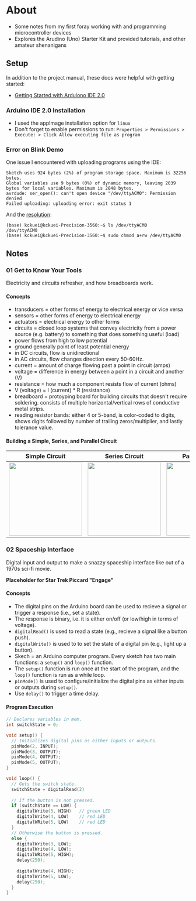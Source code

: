 # About
* Some notes from my first foray working with and programming microcontroller devices 
* Explores the Arudino (Uno) Starter Kit and provided tutorials, and other amateur shenanigans

## Setup
In addition to the project manual, these docs were helpful with getting started:
* [Getting Started with Arduiono IDE 2.0](https://docs.arduino.cc/software/ide-v2/tutorials/getting-started-ide-v2)

### Arduino IDE 2.0 Installation
* I used the appImage installation option for `linux`
* Don't forget to enable permissions to run: `Properties > Permissions > Execute: > Click Allow executing file as program`


### Error on Blink Demo
One issue I encountered with uploading programs using the IDE:

```
Sketch uses 924 bytes (2%) of program storage space. Maximum is 32256 bytes.
Global variables use 9 bytes (0%) of dynamic memory, leaving 2039 bytes for local variables. Maximum is 2048 bytes.
avrdude: ser_open(): can't open device "/dev/ttyACM0": Permission denied
Failed uploading: uploading error: exit status 1
```

And the [resolution](https://askubuntu.com/questions/1056314/uploading-code-to-arduino-gives-me-the-error-avrdude-ser-open-cant-open-d
):

```
(base) kckuei@kckuei-Precision-3560:~$ ls /dev/ttyACM0
/dev/ttyACM0
(base) kckuei@kckuei-Precision-3560:~$ sudo chmod a+rw /dev/ttyACM0

```

## Notes

### 01 Get to Know Your Tools
Electricity and circuits refresher, and how breadboards work.

#### Concepts
* transducers = other forms of energy to electrical energy or vice versa
* sensors = other forms of energy to electrical energy
* actuators = electrical energy to other forms
* circuits = closed loop systems that convey electricity from a power source (e.g. battery) to something that does something useful (load)
* power flows from high to low potential
* ground generally point of least potential energy
* in DC circuits, flow is unidirectional
* in AC circuits, flow changes direction every 50-60Hz.
* current = amount of charge flowing past a point in circuit (amps)
* voltage = difference in energy between a point in a circuit and another (V)
* resistance = how much a component resists flow of current (ohms)
* V (voltage) = I (current) * R (resistance)
* breadboard = protoyping board for building circuits that doesn't require soldering. consists of multiple horizontal/vertical rows of conductive metal strips.
* reading resistor bands: either 4 or 5-band, is color-coded to digits, shows digits followed by number of trailing zeros/multiplier, and lastly tolerance value.

#### Building a Simple, Series, and Parallel Circuit

<table>
  <theader>
    <tr>
      <th>Simple Circuit</th>
      <th>Series Circuit</th>
      <th>Parallel Circuit</th>
    </tr>
  </theader>
  <tbody>
    <tr>
      <td><img src="./assets/01/simple.gif" width="200" /></td>
      <td><img src="./assets/01/series.gif" width="200" /></td>
      <td><img src="./assets/01/parallel.gif" width="200" /></td>
    </tr>
  </tbody>
</table>


### 02 Spaceship Interface
Digital input and output to make a snazzy spaceship interface like out of a 1970s sci-fi movie. 

**Placeholder for Star Trek Piccard "Engage"**

#### Concepts
* The digital pins on the Arduino board can be used to recieve a signal or trigger a response (i.e., set a state).
* The response is binary, i.e. it is either on/off (or low/high in terms of voltage).
* `digitalRead()` is used to read a state (e.g., recieve a signal like a button push).
* `digitalWrite()` is used to to set the state of a digital pin (e.g., light up a button).
* Skech = an Arduino computer program. Every sketch has two main functions: a `setup()` and `loop()` function. 
* The `setup()` function is run once at the start of the program, and the `loop()` function is run as a while loop.
* `pinMode()` is used to configure/initialize the digital pins as either inputs or outputs during `setup()`.
* Use `delay()` to trigger a time delay.

#### Program Execution

```C++
// Declares variables in mem.
int switchState = 0;

void setup() {
  // Initializes digital pins as either inputs or outputs.
  pinMode(2, INPUT);
  pinMode(3, OUTPUT);
  pinMode(4, OUTPUT);
  pinMode(5, OUTPUT);
}

void loop() {
  // Gets the switch state.
  switchState = digitalRead(2)
  
  // If the button is not pressed.
  if (switchState == LOW) {
    digitalWrite(3, HIGH)	// green LED
    digitalWrite(4, LOW) 	// red LED
    digitalWRite(5, LOW)	// red LED
  }
  // Otherwise the button is pressed.
  else {
    digitalWrite(3, LOW);
    digitalWrite(4, LOW);
    digitalWRite(5, HIGH);
    delay(250);
    
    digitalWrite(4, HIGH);
    digitalWrite(5, LOW);
    delay(250);
  }
}

```



